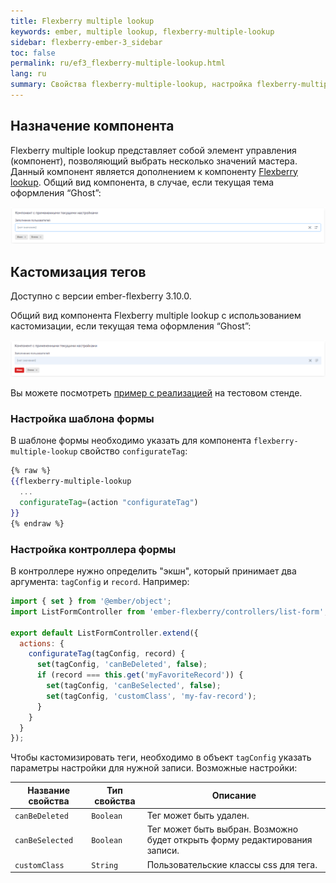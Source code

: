 ```yaml
---
title: Flexberry multiple lookup 
keywords: ember, multiple lookup, flexberry-multiple-lookup
sidebar: flexberry-ember-3_sidebar
toc: false
permalink: ru/ef3_flexberry-multiple-lookup.html
lang: ru
summary: Свойства flexberry-multiple-lookup, настройка flexberry-multiple-lookup
---
```


## Назначение компонента

Flexberry multiple lookup представляет собой элемент управления (компонент), позволяющий выбрать несколько значений мастера. Данный компонент является дополнением к компоненту [Flexberry lookup]().
Общий вид компонента, в случае, если текущая тема оформления “Ghost”:

![](/images/pages/products/flexberry-ember/3.x/components/flexberry-multiply-lookup.png)

## Кастомизация тегов

Доступно с версии ember-flexberry 3.10.0.

Общий вид компонента Flexberry multiple lookup с использованием кастомизации, если текущая тема оформления “Ghost”:

![](/images/pages/products/flexberry-ember/3.x/components/flexberry-multiply-lookup-tag-customization-example.png)

Вы можете посмотреть [пример с реализацией](http://flexberry.github.io/ember-flexberry/dummy/dummy-test-2/?#/components-examples/flexberry-multiple-lookup/configurate-tags) на тестовом стенде.

### Настройка шаблона формы

В шаблоне формы необходимо указать для компонента `flexberry-multiple-lookup` свойство `configurateTag`:

```hbs
{% raw %}
{{flexberry-multiple-lookup
  ...
  configurateTag=(action "configurateTag")
}}
{% endraw %}
```

### Настройка контроллера формы

В контроллере нужно определить "экшн", который принимает два аргумента: `tagConfig` и `record`. Например:

```javascript
import { set } from '@ember/object';
import ListFormController from 'ember-flexberry/controllers/list-form';

export default ListFormController.extend({
  actions: {
    configurateTag(tagConfig, record) {
      set(tagConfig, 'canBeDeleted', false);
      if (record === this.get('myFavoriteRecord')) {
        set(tagConfig, 'canBeSelected', false);
        set(tagConfig, 'customClass', 'my-fav-record');
      }
    }
  }
});
```

Чтобы кастомизировать теги, необходимо в объект `tagConfig` указать параметры настройки для нужной записи. Возможные настройки:

| Название свойства | Тип свойства | Описание |
|-|-|-|
| `canBeDeleted` | `Boolean` | Тег может быть удален. |
| `canBeSelected` | `Boolean` | Тег может быть выбран. Возможно будет открыть форму редактирования записи. |
| `customClass` | `String` | Пользовательские классы css для тега. |